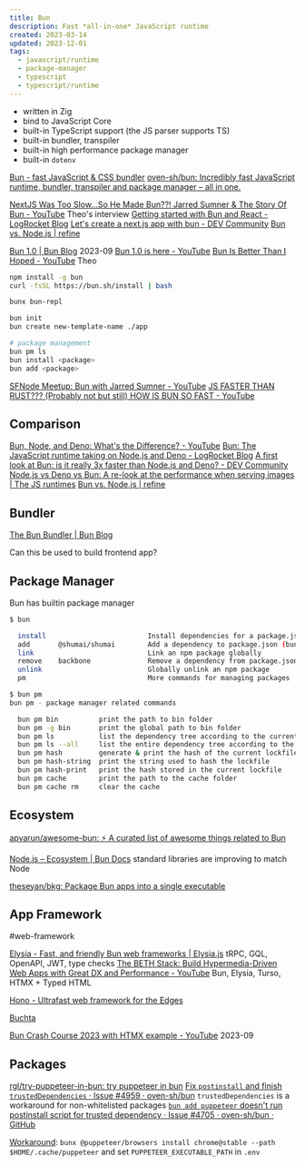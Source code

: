 ```yaml
---
title: Bun
description: Fast *all-in-one* JavaScript runtime
created: 2023-03-14
updated: 2023-12-01
tags:
  - javascript/runtime
  - package-manager
  - typescript
  - typescript/runtime
---
```


- written in Zig
- bind to JavaScript Core
- built-in TypeScript support (the JS parser supports TS)
- built-in bundler, transpiler
- built-in high performance package manager
- built-in `dotenv`

[Bun - fast JavaScript & CSS bundler](https://bun.sh/)
[oven-sh/bun: Incredibly fast JavaScript runtime, bundler, transpiler and package manager – all in one.](https://github.com/oven-sh/bun)

[NextJS Was Too Slow...So He Made Bun??! Jarred Sumner & The Story Of Bun - YouTube](https://www.youtube.com/watch?v=rL4qpniIR7o) Theo's interview
[Getting started with Bun and React - LogRocket Blog](https://blog.logrocket.com/getting-started-bun-react/)
[Let's create a next.js app with bun - DEV Community](https://dev.to/ashirbadgudu/lets-create-a-nextjs-app-with-bun-48l6)
[Bun vs. Node.js | refine](https://refine.dev/blog/bun-js-vs-node/)

[Bun 1.0 | Bun Blog](https://bun.sh/blog/bun-v1.0) 2023-09
[Bun 1.0 is here - YouTube](https://www.youtube.com/watch?v=BsnCpESUEqM)
[Bun Is Better Than I Hoped - YouTube](https://www.youtube.com/watch?v=dQkv5C-Lfkw) Theo

```sh
npm install -g bun
curl -fsSL https://bun.sh/install | bash

bunx bun-repl

bun init
bun create new-template-name ./app

# package management
bun pm ls
bun install <package>
bun add <package>
```

[SFNode Meetup: Bun with Jarred Sumner - YouTube](https://www.youtube.com/watch?v=eF48Ar-JjT8)
[JS FASTER THAN RUST??? (Probably not but still) HOW IS BUN SO FAST - YouTube](https://www.youtube.com/watch?v=Rp5yvwX7orE)

## Comparison

[Bun, Node, and Deno: What's the Difference? - YouTube](https://www.youtube.com/watch?v=ApRGWUpW9wg)
[Bun: The JavaScript runtime taking on Node.js and Deno - LogRocket Blog](https://blog.logrocket.com/bun-javascript-runtime-taking-node-js-deno/)
[A first look at Bun: is it really 3x faster than Node.js and Deno? - DEV Community](https://dev.to/builderio/a-first-look-at-bun-is-it-really-3x-faster-than-nodejs-and-deno-45od)
[Node.js vs Deno vs Bun: A re-look at the performance when serving images | The JS runtimes](https://medium.com/deno-the-complete-reference/node-js-vs-deno-vs-bun-a-re-look-at-the-performance-when-serving-images-87a972c9257)
[Bun vs. Node.js | refine](https://refine.dev/blog/bun-js-vs-node/)

## Bundler

[The Bun Bundler | Bun Blog](https://bun.sh/blog/bun-bundler)

Can this be used to build frontend app?

## Package Manager

Bun has builtin package manager

```sh
$ bun

  install                         Install dependencies for a package.json (bun i)
  add       @shumai/shumai        Add a dependency to package.json (bun a)
  link                            Link an npm package globally
  remove    backbone              Remove a dependency from package.json (bun rm)
  unlink                          Globally unlink an npm package
  pm                              More commands for managing packages

$ bun pm
bun pm - package manager related commands

  bun pm bin          print the path to bin folder
  bun pm -g bin       print the global path to bin folder
  bun pm ls           list the dependency tree according to the current lockfile
  bun pm ls --all     list the entire dependency tree according to the current lockfile
  bun pm hash         generate & print the hash of the current lockfile
  bun pm hash-string  print the string used to hash the lockfile
  bun pm hash-print   print the hash stored in the current lockfile
  bun pm cache        print the path to the cache folder
  bun pm cache rm     clear the cache
```

## Ecosystem

[apvarun/awesome-bun: ⚡️ A curated list of awesome things related to Bun](https://github.com/apvarun/awesome-bun)

[Node.js – Ecosystem | Bun Docs](https://bun.sh/docs/ecosystem/nodejs) standard libraries are improving to match Node

[theseyan/bkg: Package Bun apps into a single executable](https://github.com/theseyan/bkg)

## App Framework

#web-framework

[Elysia - Fast, and friendly Bun web frameworks | Elysia.js](https://elysiajs.com/) tRPC, GQL, OpenAPI, JWT, type checks
[The BETH Stack: Build Hypermedia-Driven Web Apps with Great DX and Performance - YouTube](https://www.youtube.com/watch?v=cpzowDDJj24) Bun, Elysia, Turso, HTMX + Typed HTML

[Hono - Ultrafast web framework for the Edges](https://hono.dev/)

[Buchta](https://buchtajs.com/)

[Bun Crash Course 2023 with HTMX example - YouTube](https://www.youtube.com/watch?v=zNE5H6nOeCI) 2023-09

## Packages

[rgl/try-puppeteer-in-bun: try puppeteer in bun](https://github.com/rgl/try-puppeteer-in-bun)
[Fix `postinstall` and finish `trustedDependencies` · Issue #4959 · oven-sh/bun](https://github.com/oven-sh/bun/issues/4959) `trustedDependencies` is a workaround for non-whitelisted packages
[`bun add puppeteer` doesn't run postinstall script for trusted dependency · Issue #4705 · oven-sh/bun · GitHub](https://github.com/oven-sh/bun/issues/4705)

[Workaround](https://github.com/oven-sh/bun/issues/4705#issuecomment-1726000489):
`bunx @puppeteer/browsers install chrome@stable --path $HOME/.cache/puppeteer`
and set `PUPPETEER_EXECUTABLE_PATH` in `.env`
